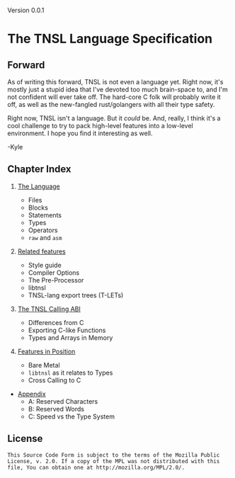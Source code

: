Version 0.0.1
# The TNSL Language Specification

## Forward

As of writing this forward, TNSL is not even a language yet.  Right now, it's mostly just a stupid idea that I've devoted too much brain-space to, and I'm not confident will ever take off.  The hard-core C folk will probably write it off, as well as the new-fangled rust/golangers with all their type safety.

Right now, TNSL isn't a language.  But it *could* be.  And, really, I think it's a cool challenge to try to pack high-level features into a low-level environment.  I hope you find it interesting as well.

-Kyle

## Chapter Index

1. [The Language](./1.md)

	- Files
	- Blocks
	- Statements
	- Types
	- Operators
	- `raw` and `asm`

2. [Related features](./2.md)

	- Style guide
	- Compiler Options
	- The Pre-Processor
	- libtnsl
	- TNSL-lang export trees (T-LETs)

3. [The TNSL Calling ABI](./3.md)

	- Differences from C
	- Exporting C-like Functions
	- Types and Arrays in Memory

4. [Features in Position](./4.md)

	- Bare Metal
	- `libtnsl` as it relates to Types
	- Cross Calling to C

- [Appendix](./Appendices.md)
	- A: Reserved Characters
	- B: Reserved Words
	- C: Speed vs the Type System

## License

	This Source Code Form is subject to the terms of the Mozilla Public
	License, v. 2.0. If a copy of the MPL was not distributed with this
	file, You can obtain one at http://mozilla.org/MPL/2.0/.
